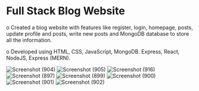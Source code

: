 # Full Stack Blog Website

o Created a blog website with features like register, login, homepage, posts, update profile and posts,
write new posts and MongoDB database to store all the information.

o Developed using HTML, CSS, JavaScript, MongoDB. Express, React, NodeJS, Express (MERN).

![Screenshot (904)](https://user-images.githubusercontent.com/109795529/180605997-f5b02769-ff86-47f7-ad1f-dfb999fdd04d.png)
![Screenshot (905)](https://user-images.githubusercontent.com/109795529/180606000-4a5b66b1-448c-499a-a4f0-c0b9ab5f2e42.png)
![Screenshot (916)](https://user-images.githubusercontent.com/109795529/180606113-074f4a62-ce58-4395-bf5d-d9eb37aca6cd.png)
![Screenshot (897)](https://user-images.githubusercontent.com/109795529/180605982-4b6c7e0e-ad7c-4516-a318-839157576ac7.png)
![Screenshot (899)](https://user-images.githubusercontent.com/109795529/180605990-ff9926a0-a48a-4b5b-bfb0-f670aa3c7a83.png)
![Screenshot (900)](https://user-images.githubusercontent.com/109795529/180605991-42de1e8c-51ba-4078-b043-065f192aaad8.png)
![Screenshot (901)](https://user-images.githubusercontent.com/109795529/180605993-c8e7b1dc-c38a-4489-b1a1-5b2a4297ce8c.png)
![Screenshot (902)](https://user-images.githubusercontent.com/109795529/180605995-0826dc09-3cee-43c8-acb5-2a91059dda8a.png)
 
